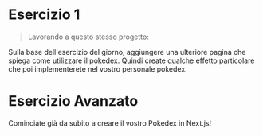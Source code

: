 # Esercizio 1

> Lavorando a questo stesso progetto:

Sulla base dell'esercizio del giorno, aggiungere una ulteriore pagina che spiega come utilizzare il pokedex. Quindi create qualche effetto particolare che poi implementerete nel vostro personale pokedex.

# Esercizio Avanzato

Cominciate già da subito a creare il vostro Pokedex in Next.js!